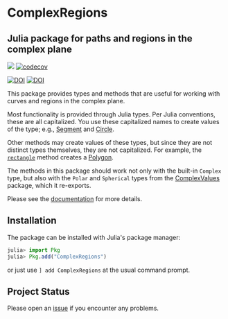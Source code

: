# ComplexRegions

## Julia package for paths and regions in the complex plane 

[![][docs-stable-img]][docs-stable-url]
[![codecov](https://codecov.io/github/complexvariables/ComplexRegions.jl/graph/badge.svg?token=4RNN2G3NWY)](https://codecov.io/github/complexvariables/ComplexRegions.jl) 

[![DOI](https://zenodo.org/badge/210664766.svg)](https://zenodo.org/badge/latestdoi/210664766) 
[![DOI](https://joss.theoj.org/papers/10.21105/joss.01811/status.svg)](https://doi.org/10.21105/joss.01811)

This package provides types and methods that are useful for working with curves and regions in the complex plane.

Most functionality is provided through Julia types. Per Julia conventions, these are all capitalized. You use these capitalized names to create values of the type; e.g., [Segment](@ref) and [Circle](@ref).

Other methods may create values of these types, but since they are not distinct types themselves, they are not capitalized. For example, the [`rectangle`](@ref) method creates a [Polygon](@ref).

The methods in this package should work not only with the built-in `Complex` type, but also with the `Polar` and `Spherical` types from the [ComplexValues](https://complexvariables.github.io/ComplexValues.jl/stable/) package, which it re-exports.

Please see the [documentation](https://complexvariables.github.io/ComplexRegions.jl/stable/) for more details.

## Installation

The package can be installed with Julia's package manager:

```julia
julia> import Pkg
julia> Pkg.add("ComplexRegions")
```
or just use ```] add ComplexRegions``` at the usual command prompt.

## Project Status

Please open an [issue][issues-url] if you encounter any problems.

[docs-latest-img]: https://img.shields.io/badge/docs-latest-blue.svg
[docs-latest-url]: https://complexvariables.github.io/ComplexRegions.jl/latest

[docs-stable-img]: https://img.shields.io/badge/docs-stable-blue.svg
[docs-stable-url]: https://complexvariables.github.io/ComplexRegions.jl/stable

[travis-img]: https://travis-ci.com/complexvariables/ComplexRegions.jl.svg?branch=master
[travis-url]: https://travis-ci.com/complexvariables/ComplexRegions.jl

[issues-url]: https://github.com/complexvariables/ComplexRegions.jl/issues
